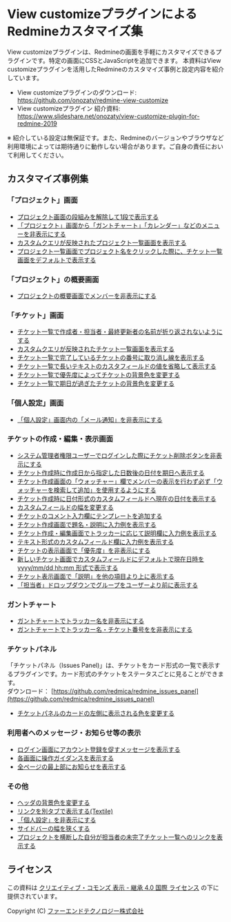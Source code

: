 # View customizeプラグインによるRedmineカスタマイズ集

View customizeプラグインは、Redmineの画面を手軽にカスタマイズできるプラグインです。特定の画面にCSSとJavaScriptを追加できます。
本資料はView customizeプラグインを活用したRedmineのカスタマイズ事例と設定内容を紹介しています。

* View customizeプラグインのダウンロード: https://github.com/onozaty/redmine-view-customize
* View customizeプラグイン 紹介資料: https://www.slideshare.net/onozaty/view-customize-plugin-for-redmine-2019

※ 紹介している設定は無保証です。また、Redmineのバージョンやブラウザなど利用環境によっては期待通りに動作しない場合があります。ご自身の責任において利用してください。

## カスタマイズ事例集

### 「プロジェクト」画面

* [プロジェクト画面の段組みを解除して1段で表示する](customizes/f6b5901b/customize.md)
* [「プロジェクト」画面から「ガントチャート」「カレンダー」などのメニューを非表示にする](customizes/de33ffd8/customize.md)
* [カスタムクエリが反映されたプロジェクト一覧画面を表示する](customizes/8fbd742a/customize.md)
* [プロジェクト一覧画面でプロジェクト名をクリックした際に、チケット一覧画面をデフォルトで表示する](customizes/13c2b2e2/customize.md)

### 「プロジェクト」の概要画面

* [プロジェクトの概要画面でメンバーを非表示にする](customizes/b36e52d2/customize.md)

### 「チケット」画面

* [チケット一覧で作成者・担当者・最終更新者の名前が折り返されないようにする](customizes/5efbb0c1/customize.md)
* [カスタムクエリが反映されたチケット一覧画面を表示する](customizes/4a3d6294/customize.md)
* [チケット一覧で完了しているチケットの番号に取り消し線を表示する](customizes/a0dc300b/customize.md)
* [チケット一覧で長いテキストのカスタフィールドの値を省略して表示する](customizes/14284ae1/customize.md)
* [チケット一覧で優先度によってチケットの背景色を変更する](customizes/1f7acfab/customize.md)
* [チケット一覧で期日が過ぎたチケットの背景色を変更する](customizes/1201d1e4/customize.md)


### 「個人設定」画面

* [「個人設定」画面内の「メール通知」を非表示にする](customizes/22dad0f4/customize.md)

### チケットの作成・編集・表示画面

* [システム管理者権限ユーザーでログインした際にチケット削除ボタンを非表示にする](customizes/27afbc24/customize.md)
* [チケット作成時に作成日から指定した日数後の日付を期日へ表示する](customizes/85cfc016/customize.md)
* [チケット作成画面の「ウォッチャー」欄でメンバーの表示を行わず必ず「ウォッチャーを検索して追加」を使用するようにする](customizes/3f0a014e/customize.md)
* [チケット作成時に日付形式のカスタムフィールドへ現在の日付を表示する](customizes/7f0d0fa2/customize.md)
* [カスタムフィールドの幅を変更する](customizes/25c168d1/customize.md)
* [チケットのコメント入力欄にテンプレートを追加する](customizes/52ff2644/customize.md)
* [チケット作成画面で題名・説明に入力例を表示する](customizes/01951140/customize.md)
* [チケット作成・編集画面でトラッカーに応じて説明欄に入力例を表示する](customizes/0d25011e/customize.md)
* [テキスト形式のカスタムフィールド欄に入力例を表示する](customizes/1b38e16b/customize.md)
* [チケットの表示画面で「優先度」を非表示にする](customizes/0f3bccf7/customize.md)
* [新しいチケット画面でカスタムフィールドにデフォルトで現在日時を yyyy/mm/dd hh:mm 形式で表示する](customizes/68c4adc1/customize.md)
* [チケット表示画面で「説明」を他の項目より上に表示する](customizes/a69779da/customize.md)
* [「担当者」ドロップダウンでグループをユーザーより前に表示する](customizes/c615d345/customize.md)

### ガントチャート

* [ガントチャートでトラッカー名を非表示にする](customizes/0b123b84/customize.md)
* [ガントチャートでトラッカー名・チケット番号をを非表示にする](customizes/473c1aaf/customize.md)

### チケットパネル

「チケットパネル（Issues Panel)」は、チケットをカード形式の一覧で表示するプラグインです。カード形式のチケットをステータスごとに見ることができます。  
ダウンロード： [https://github.com/redmica/redmine_issues_panel](https://github.com/redmica/redmine_issues_panel)

* [チケットパネルのカードの左側に表示される色を変更する](customizes/4a061412/customize.md)

### 利用者へのメッセージ・お知らせ等の表示

* [ログイン画面にアカウント登録を促すメッセージを表示する](customizes/fb591668/customize.md)
* [各画面に操作ガイダンスを表示する](customizes/894e7a80/customize.md)
* [全ページの最上部にお知らせを表示する](customizes/04026502/customize.md)

### その他

* [ヘッダの背景色を変更する](customizes/5be64089/customize.md)
* [リンクを別タブで表示する(Textile)](customizes/0798899d/customize.md)
* [「個人設定」を非表示にする](customizes/4eac4649/customize.md)
* [サイドバーの幅を狭くする](customizes/429ae96e/customize.md)
* [プロジェクトを横断した自分が担当者の未完了チケット一覧へのリンクを表示する](customizes/7226f2fe/customize.md)


## ライセンス

この資料は [クリエイティブ・コモンズ 表示 - 継承 4.0 国際 ライセンス](https://creativecommons.org/licenses/by-sa/4.0/) の下に提供されています。

Copyright (C) [ファーエンドテクノロジー株式会社](https://www.farend.co.jp/)
